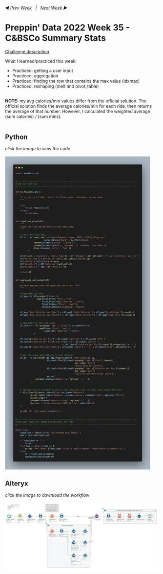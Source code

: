 <h6><a href="..\preppin-data-2022-34\README.md">◀  Prev Week</a>&nbsp;&nbsp;&nbsp;|&nbsp;&nbsp;&nbsp;<a href="..\preppin-data-2022-36\README.md">Next Week  ▶</a></h6>

# Preppin' Data 2022 Week 35 - C&BSCo Summary Stats

[Challenge description](https://preppindata.blogspot.com/2022/08/2022-week-35-c-summary-stats.html)

What I learned/practiced this week:
* Practiced: getting a user input
* Practiced: aggregation
* Practiced: finding the row that contains the max value (idxmax)
* Practiced: reshaping (melt and pivot_table)
<br>
<b>NOTE:</b> my avg calories/min values differ from the official solution. The official solution finds the average calories/min for each ride, then returns the average of that number. However, I calculated the weighted average (sum calories) / (sum mins).
<br>
<br>

## Python
<i>click the image to view the code</i><br>
<br>
<a href="preppin-data-2022-35.py">
<img src="img-python-code-2022-35.png?raw=true" alt="Python code">
</a>

## Alteryx
<i>click the image to download the workflow</i><br>
<br>
<a href="preppin-data-2022-35.yxzp">
<img src="img-alteryx-2022-35.png?raw=true" alt="Alteryx workflow">
</a>
